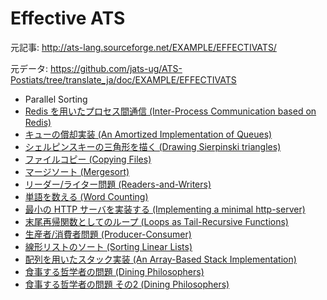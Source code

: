 # Effective ATS

元記事: http://ats-lang.sourceforge.net/EXAMPLE/EFFECTIVATS/

元データ: https://github.com/jats-ug/ATS-Postiats/tree/translate_ja/doc/EXAMPLE/EFFECTIVATS

* Parallel Sorting
* [Redis を用いたプロセス間通信 (Inter-Process Communication based on Redis)](http://jats-ug.metasepi.org/doc/ATS2/EXAMPLE/EFFECTIVATS/IPC-redis/main.html)
* [キューの償却実装 (An Amortized Implementation of Queues)](http://jats-ug.metasepi.org/doc/ATS2/EXAMPLE/EFFECTIVATS/queue-sllist2/main.html)
* [シェルピンスキーの三角形を描く (Drawing Sierpinski triangles)](http://jats-ug.metasepi.org/doc/ATS2/EXAMPLE/EFFECTIVATS/Sierpinski-3angle/main.html)
* [ファイルコピー (Copying Files)](http://jats-ug.metasepi.org/doc/ATS2/EXAMPLE/EFFECTIVATS/file-copying/main.html)
* [マージソート (Mergesort)](http://jats-ug.metasepi.org/doc/ATS2/EXAMPLE/EFFECTIVATS/mergesort/main.html)
* [リーダー/ライター問題 (Readers-and-Writers)](http://jats-ug.metasepi.org/doc/ATS2/EXAMPLE/EFFECTIVATS/Readers-and-Writers/main.html)
* [単語を数える (Word Counting)](http://jats-ug.metasepi.org/doc/ATS2/EXAMPLE/EFFECTIVATS/word-counting/main.html)
* [最小の HTTP サーバを実装する (Implementing a minimal http-server)](http://jats-ug.metasepi.org/doc/ATS2/EXAMPLE/EFFECTIVATS/HttpServer/main.html)
* [末尾再帰関数としてのループ (Loops as Tail-Recursive Functions)](http://jats-ug.metasepi.org/doc/ATS2/EXAMPLE/EFFECTIVATS/loop-as-tailrec/main.html)
* [生産者/消費者問題 (Producer-Consumer)](http://jats-ug.metasepi.org/doc/ATS2/EXAMPLE/EFFECTIVATS/Producer-Consumer/main.html)
* [線形リストのソート (Sorting Linear Lists)](http://jats-ug.metasepi.org/doc/ATS2/EXAMPLE/EFFECTIVATS/sorting-linear-lists/main.html)
* [配列を用いたスタック実装 (An Array-Based Stack Implementation)](http://jats-ug.metasepi.org/doc/ATS2/EXAMPLE/EFFECTIVATS/stack-array/main.html)
* [食事する哲学者の問題 (Dining Philosophers)](http://jats-ug.metasepi.org/doc/ATS2/EXAMPLE/EFFECTIVATS/DiningPhil/main.html)
* [食事する哲学者の問題 その2 (Dining Philosophers)](http://jats-ug.metasepi.org/doc/ATS2/EXAMPLE/EFFECTIVATS/DiningPhil2/main.html)
